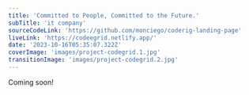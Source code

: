 ```yaml
---
title: 'Committed to People, Committed to the Future.'
subTitle: 'it company'
sourceCodeLink: 'https://github.com/monciego/coderig-landing-page'
liveLink: 'https://codeegrid.netlify.app/'
date: '2023-10-16T05:35:07.322Z'
coverImage: 'images/project-codegrid.1.jpg'
transitionImage: 'images/project-codegrid.2.jpg'
---
```


Coming soon!
